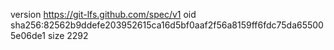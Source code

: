 version https://git-lfs.github.com/spec/v1
oid sha256:82562b9ddefe203952615ca16d5bf0aaf2f56a8159ff6fdc75da655005e06de1
size 2292
